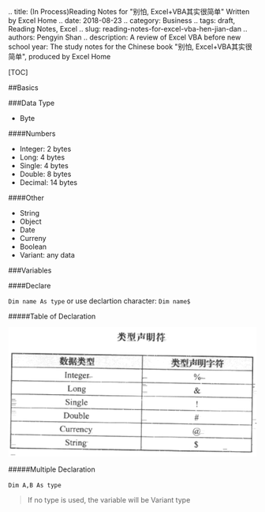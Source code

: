 .. title: (In Process)Reading Notes for "别怕, Excel+VBA其实很简单" Written by Excel Home
.. date: 2018-08-23
.. category: Business
.. tags: draft, Reading Notes, Excel
.. slug: reading-notes-for-excel-vba-hen-jian-dan
.. authors: Pengyin Shan
.. description: A review of Excel VBA before new school year: The study notes for the Chinese book "别怕, Excel+VBA其实很简单", produced by Excel Home

[TOC]

##Basics

###Data Type

- Byte

####Numbers

- Integer: 2 bytes
- Long: 4 bytes
- Single: 4 bytes
- Double: 8 bytes
- Decimal: 14 bytes

####Other

- String
- Object
- Date
- Curreny
- Boolean
- Variant: any data

###Variables

####Declare

`Dim name As type` or use declartion character: `Dim name$`

#####Table of Declaration

![excel_vba_1](/images/2018/business/excel_vba_1.png)

#####Multiple Declaration

`Dim A,B As type`

>If no type is used, the variable will be Variant type